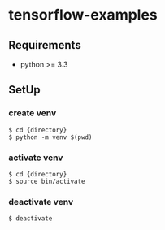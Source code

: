 # tensorflow-examples

## Requirements
* python >= 3.3

## SetUp

### create venv
```
$ cd {directory}
$ python -m venv $(pwd)
```

### activate venv
```
$ cd {directory}
$ source bin/activate
```

### deactivate venv
```
$ deactivate
```
